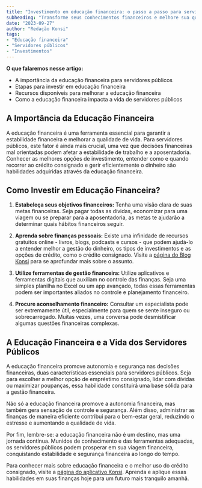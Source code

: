 ```yaml
---
title: "Investimento em educação financeira: o passo a passo para servidores públicos"
subheading: "Transforme seus conhecimentos financeiros e melhore sua qualidade de vida"
date: "2023-09-27"
author: "Redação Konsi"
tags:
- "Educação financeira"
- "Servidores públicos"
- "Investimentos"
---
```


**O que falaremos nesse artigo:**
- A importância da educação financeira para servidores públicos
- Etapas para investir em educação financeira
- Recursos disponíveis para melhorar a educação financeira
- Como a educação financeira impacta a vida de servidores públicos

## A Importância da Educação Financeira

A educação financeira é uma ferramenta essencial para garantir a estabilidade financeira e melhorar a qualidade de vida. Para servidores públicos, este fator é ainda mais crucial, uma vez que decisões financeiras mal orientadas podem afetar a estabilidade de trabalho e a aposentadoria. Conhecer as melhores opções de investimento, entender como e quando recorrer ao crédito consignado e gerir eficientemente o dinheiro são habilidades adquiridas através da educação financeira.

## Como Investir em Educação Financeira?

1. **Estabeleça seus objetivos financeiros:** Tenha uma visão clara de suas metas financeiras. Seja pagar todas as dívidas, economizar para uma viagem ou se preparar para a aposentadoria, as metas te ajudarão a determinar quais hábitos financeiros seguir.

2. **Aprenda sobre finanças pessoais:** Existe uma infinidade de recursos gratuitos online - livros, blogs, podcasts e cursos - que podem ajudá-lo a entender melhor a gestão do dinheiro, os tipos de investimentos e as opções de crédito, como o crédito consignado. Visite a [página do Blog Konsi](https://konsi.com.br/postagens) para se aprofundar mais sobre o assunto.

3. **Utilize ferramentas de gestão financeira:** Utilize aplicativos e ferramentas digitais que auxiliam no controle das finanças. Seja uma simples planilha no Excel ou um app avançado, todas essas ferramentas podem ser importantes aliados no controle e planejamento financeiro.

4. **Procure aconselhamento financeiro:** Consultar um especialista pode ser extremamente útil, especialmente para quem se sente inseguro ou sobrecarregado. Muitas vezes, uma conversa pode desmistificar algumas questões financeiras complexas.

## A Educação Financeira e a Vida dos Servidores Públicos

A educação financeira promove autonomia e segurança nas decisões financeiras, duas características essenciais para servidores públicos. Seja para escolher a melhor opção de empréstimo consignado, lidar com dívidas ou maximizar poupanças, essa habilidade constituirá uma base sólida para a gestão financeira.

Não só a educação financeira promove a autonomia financeira, mas também gera sensação de controle e segurança. Além disso, administrar as finanças de maneira eficiente contribui para o bem-estar geral, reduzindo o estresse e aumentando a qualidade de vida.

Por fim, lembre-se: a educação financeira não é um destino, mas uma jornada contínua. Munidos de conhecimento e das ferramentas adequadas, os servidores públicos podem prosperar em sua viagem financeira, conquistando estabilidade e segurança financeira ao longo do tempo. 

Para conhecer mais sobre educação financeira e o melhor uso do crédito consignado, visite a [página do aplicativo Konsi](https://konsi.com.br/download). Aprenda e aplique essas habilidades em suas finanças hoje para um futuro mais tranquilo amanhã.